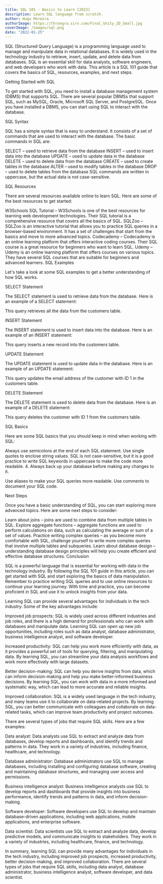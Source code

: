 ```yaml
---
title: SQL 101 - Basics to Learn [2023]
description: Learn SQL language from scratch.
author: Hugo Moreira
authorImage: https://thrangra.sirv.com/Final_Unity_2D_Small.jpg
coverImage: /images/sql.png
date: "2022-01-25"
---
```


SQL (Structured Query Language) is a programming language used to manage and manipulate data in relational databases. It is widely used in the technology industry to retrieve, insert, update, and delete data from databases. SQL is an essential skill for data analysts, software engineers, and web developers who work with data. This article is a SQL 101 guide that covers the basics of SQL, resources, examples, and next steps.

Getting Started with SQL

To get started with SQL, you need to install a database management system (DBMS) that supports SQL. There are several popular DBMSs that support SQL, such as MySQL, Oracle, Microsoft SQL Server, and PostgreSQL. Once you have installed a DBMS, you can start using SQL to interact with the database.

SQL Syntax

SQL has a simple syntax that is easy to understand. It consists of a set of commands that are used to interact with the database. The basic commands in SQL are:

SELECT – used to retrieve data from the database
INSERT – used to insert data into the database
UPDATE – used to update data in the database
DELETE – used to delete data from the database
CREATE – used to create tables in the database
ALTER – used to modify tables in the database
DROP – used to delete tables from the database
SQL commands are written in uppercase, but the actual data is not case-sensitive.

SQL Resources

There are several resources available online to learn SQL. Here are some of the best resources to get started:

W3Schools SQL Tutorial – W3Schools is one of the best resources for learning web development technologies. Their SQL tutorial is a comprehensive resource that covers all the basics of SQL.
SQLZoo – SQLZoo is an interactive tutorial that allows you to practice SQL queries in a browser-based environment. It has a set of challenges that start from the basics and move to more advanced topics.
Codecademy – Codecademy is an online learning platform that offers interactive coding courses. Their SQL course is a great resource for beginners who want to learn SQL.
Udemy – Udemy is an online learning platform that offers courses on various topics. They have several SQL courses that are suitable for beginners and advanced learners.
SQL Examples

Let's take a look at some SQL examples to get a better understanding of how SQL works.

SELECT Statement

The SELECT statement is used to retrieve data from the database. Here is an example of a SELECT statement:

This query retrieves all the data from the customers table.

INSERT Statement

The INSERT statement is used to insert data into the database. Here is an example of an INSERT statement:

This query inserts a new record into the customers table.

UPDATE Statement

The UPDATE statement is used to update data in the database. Here is an example of an UPDATE statement:

This query updates the email address of the customer with ID 1 in the customers table.

DELETE Statement

The DELETE statement is used to delete data from the database. Here is an example of a DELETE statement:

This query deletes the customer with ID 1 from the customers table.

SQL Basics

Here are some SQL basics that you should keep in mind when working with SQL:

Always use semicolons at the end of each SQL statement.
Use single quotes to enclose string values.
SQL is not case-sensitive, but it is a good practice to write SQL keywords in uppercase to make the code more readable. 4. Always back up your database before making any changes to it.

Use aliases to make your SQL queries more readable.
Use comments to document your SQL code.

Next Steps

Once you have a basic understanding of SQL, you can start exploring more advanced topics. Here are some next steps to consider:

Learn about joins – joins are used to combine data from multiple tables in SQL.
Explore aggregate functions – aggregate functions are used to perform calculations on data, such as calculating the average or sum of a set of values.
Practice writing complex queries – as you become more comfortable with SQL, challenge yourself to write more complex queries that involve multiple tables and subqueries.
Learn about database design – understanding database design principles will help you create efficient and effective database structures.
Conclusion

SQL is a powerful language that is essential for working with data in the technology industry. By following the SQL 101 guide in this article, you can get started with SQL and start exploring the basics of data manipulation. Remember to practice writing SQL queries and to use online resources to continue your learning journey. With time and practice, you can become proficient in SQL and use it to unlock insights from your data.

Learning SQL can provide several advantages for individuals in the tech industry. Some of the key advantages include:

Improved job prospects: SQL is widely used across different industries and job roles, and there is a high demand for professionals who can work with databases and manipulate data. Learning SQL can open up new job opportunities, including roles such as data analyst, database administrator, business intelligence analyst, and software developer.

Increased productivity: SQL can help you work more efficiently with data, as it provides a powerful set of tools for querying, filtering, and manipulating data. By learning SQL, you can streamline your data analysis workflows and work more effectively with large datasets.

Better decision-making: SQL can help you derive insights from data, which can inform decision-making and help you make better-informed business decisions. By learning SQL, you can work with data in a more informed and systematic way, which can lead to more accurate and reliable insights.

Improved collaboration: SQL is a widely used language in the tech industry, and many teams use it to collaborate on data-related projects. By learning SQL, you can better communicate with colleagues and collaborate on data-related tasks, which can improve team productivity and project outcomes.

There are several types of jobs that require SQL skills. Here are a few examples:

Data analyst: Data analysts use SQL to extract and analyze data from databases, develop reports and dashboards, and identify trends and patterns in data. They work in a variety of industries, including finance, healthcare, and technology.

Database administrator: Database administrators use SQL to manage databases, including installing and configuring database software, creating and maintaining database structures, and managing user access and permissions.

Business intelligence analyst: Business intelligence analysts use SQL to develop reports and dashboards that provide insights into business performance, identify trends and patterns in data, and inform decision-making.

Software developer: Software developers use SQL to develop and maintain database-driven applications, including web applications, mobile applications, and enterprise software.

Data scientist: Data scientists use SQL to extract and analyze data, develop predictive models, and communicate insights to stakeholders. They work in a variety of industries, including healthcare, finance, and technology.

In summary, learning SQL can provide many advantages for individuals in the tech industry, including improved job prospects, increased productivity, better decision-making, and improved collaboration. There are several types of jobs that require SQL skills, including data analyst, database administrator, business intelligence analyst, software developer, and data scientist.
